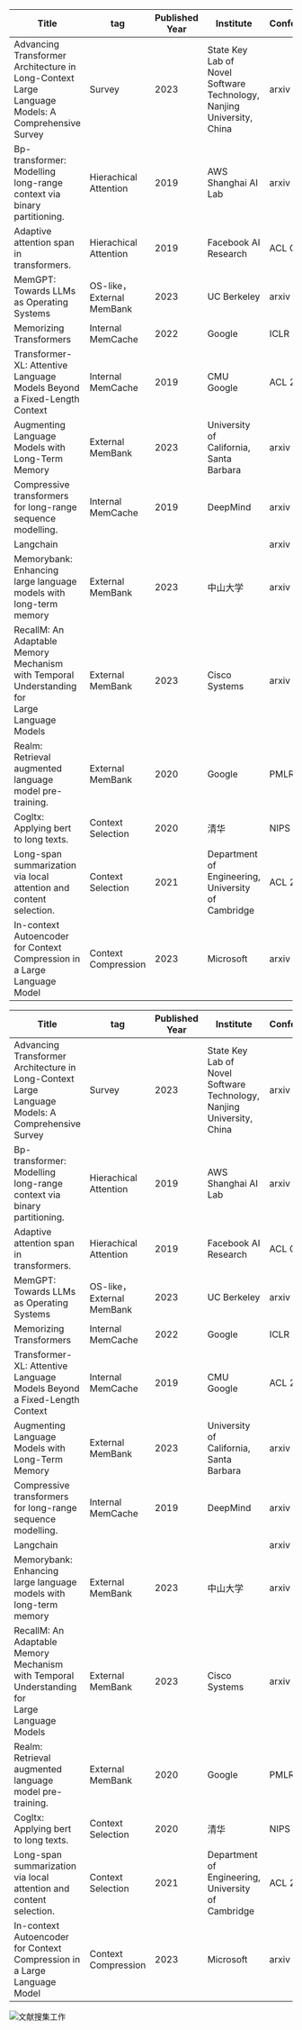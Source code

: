 | Title                                                        | tag                       | Published Year | Institute                                                    | Conference/Journal | Paper Link                                                   | Citation |
| ------------------------------------------------------------ | ------------------------- | -------------- | ------------------------------------------------------------ | ------------------ | ------------------------------------------------------------ | -------- |
| Advancing Transformer Architecture in Long-Context Large Language Models: A Comprehensive Survey | Survey                    | 2023           | State Key Lab of Novel Software Technology, Nanjing University, China | arxiv              | https://arxiv.org/pdf/2311.12351.pdf                         | 1        |
| Bp-transformer: Modelling long-range context via binary partitioning. | Hierachical Attention     | 2019           | AWS Shanghai AI Lab                                          | arxiv              | https://arxiv.org/pdf/1911.04070.pdf                         | 71       |
| Adaptive attention span in transformers.                     | Hierachical Attention     | 2019           | Facebook AI Research                                         | ACL  CCFA          | https://arxiv.org/pdf/1905.07799.pdf                         | 273      |
| MemGPT: Towards LLMs as Operating Systems                    | OS-like，External MemBank | 2023           | UC Berkeley                                                  | arxiv              | https://arxiv.org/pdf/2310.08560.pdf?isApp=1                 | 10       |
| Memorizing Transformers                                      | Internal MemCache         | 2022           | Google                                                       | ICLR 2022  CCFA    | https://arxiv.org/pdf/2203.08913.pdf                         | 126      |
| Transformer-XL: Attentive Language Models Beyond a Fixed-Length Context | Internal MemCache         | 2019           | CMU<br>Google                                                | ACL 2019           | https://arxiv.org/pdf/1901.02860.pdf                         | 3592     |
| Augmenting Language Models with Long-Term Memory             | External MemBank          | 2023           | University of California, Santa Barbara                      | arxiv              | https://arxiv.org/pdf/2306.07174.pdf                         | 23       |
| Compressive transformers for long-range sequence modelling.  | Internal MemCache         | 2019           | DeepMind                                                     | arxiv              | https://arxiv.org/pdf/1911.05507.pdf                         | 398      |
| Langchain                                                    |                           |                |                                                              | arxiv              | https://github.com/langchain-ai/langchain                    |          |
| Memorybank: Enhancing large language models with long-term memory | External MemBank          | 2023           | 中山大学                                                     | arxiv              | https://arxiv.org/pdf/2305.10250.pdf                         | 19       |
| RecallM: An Adaptable Memory Mechanism with Temporal Understanding for<br>Large Language Models | External MemBank          | 2023           | Cisco Systems                                                | arxiv              | https://arxiv.org/pdf/2307.02738.pdf                         | 2        |
| Realm: Retrieval augmented language model pre-training.      | External MemBank          | 2020           | Google                                                       | PMLR               | https://proceedings.mlr.press/v119/guu20a/guu20a.pdf         | 1150     |
| Cogltx: Applying bert to long texts.                         | Context Selection         | 2020           | 清华                                                         | NIPS               | https://proceedings.neurips.cc/paper/2020/file/96671501524948bc3937b4b30d0e57b9-Paper.pdf | 123      |
| Long-span summarization via local attention and content selection. | Context Selection         | 2021           | Department of Engineering, University of Cambridge           | ACL 2021           | https://arxiv.org/pdf/2105.03801.pdf                         | 38       |
| In-context Autoencoder for Context Compression in a Large Language Model | Context Compression       | 2023           | Microsoft                                                    | arxiv              | https://arxiv.org/pdf/2307.06945.pdf                         | 12       |

| Title                                                        | tag                       | Published Year | Institute                                                    | Conference/Journal | Paper Link                                                   | Citation |
| ------------------------------------------------------------ | ------------------------- | -------------- | ------------------------------------------------------------ | ------------------ | ------------------------------------------------------------ | -------- |
| Advancing Transformer Architecture in Long-Context Large Language Models: A Comprehensive Survey | Survey                    | 2023           | State Key Lab of Novel Software Technology, Nanjing University, China | arxiv              | https://arxiv.org/pdf/2311.12351.pdf                         | 1        |
| Bp-transformer: Modelling long-range context via binary partitioning. | Hierachical Attention     | 2019           | AWS Shanghai AI Lab                                          | arxiv              | https://arxiv.org/pdf/1911.04070.pdf                         | 71       |
| Adaptive attention span in transformers.                     | Hierachical Attention     | 2019           | Facebook AI Research                                         | ACL  CCFA          | https://arxiv.org/pdf/1905.07799.pdf                         | 273      |
| MemGPT: Towards LLMs as Operating Systems                    | OS-like，External MemBank | 2023           | UC Berkeley                                                  | arxiv              | https://arxiv.org/pdf/2310.08560.pdf?isApp=1                 | 10       |
| Memorizing Transformers                                      | Internal MemCache         | 2022           | Google                                                       | ICLR 2022  CCFA    | https://arxiv.org/pdf/2203.08913.pdf                         | 126      |
| Transformer-XL: Attentive Language Models Beyond a Fixed-Length Context | Internal MemCache         | 2019           | CMU<br>Google                                                | ACL 2019           | https://arxiv.org/pdf/1901.02860.pdf                         | 3592     |
| Augmenting Language Models with Long-Term Memory             | External MemBank          | 2023           | University of California, Santa Barbara                      | arxiv              | https://arxiv.org/pdf/2306.07174.pdf                         | 23       |
| Compressive transformers for long-range sequence modelling.  | Internal MemCache         | 2019           | DeepMind                                                     | arxiv              | https://arxiv.org/pdf/1911.05507.pdf                         | 398      |
| Langchain                                                    |                           |                |                                                              | arxiv              | https://github.com/langchain-ai/langchain                    |          |
| Memorybank: Enhancing large language models with long-term memory | External MemBank          | 2023           | 中山大学                                                     | arxiv              | https://arxiv.org/pdf/2305.10250.pdf                         | 19       |
| RecallM: An Adaptable Memory Mechanism with Temporal Understanding for<br>Large Language Models | External MemBank          | 2023           | Cisco Systems                                                | arxiv              | https://arxiv.org/pdf/2307.02738.pdf                         | 2        |
| Realm: Retrieval augmented language model pre-training.      | External MemBank          | 2020           | Google                                                       | PMLR               | https://proceedings.mlr.press/v119/guu20a/guu20a.pdf         | 1150     |
| Cogltx: Applying bert to long texts.                         | Context Selection         | 2020           | 清华                                                         | NIPS               | https://proceedings.neurips.cc/paper/2020/file/96671501524948bc3937b4b30d0e57b9-Paper.pdf | 123      |
| Long-span summarization via local attention and content selection. | Context Selection         | 2021           | Department of Engineering, University of Cambridge           | ACL 2021           | https://arxiv.org/pdf/2105.03801.pdf                         | 38       |
| In-context Autoencoder for Context Compression in a Large Language Model | Context Compression       | 2023           | Microsoft                                                    | arxiv              | https://arxiv.org/pdf/2307.06945.pdf                         | 12       |





![文献搜集工作](%E6%96%87%E7%8C%AE%E6%90%9C%E9%9B%86%E5%B7%A5%E4%BD%9C.png)